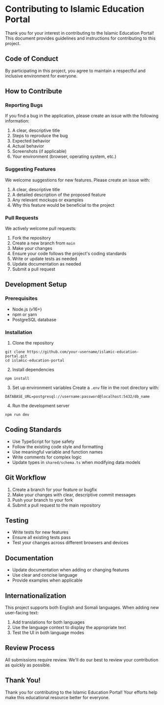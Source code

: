 # Contributing to Islamic Education Portal

Thank you for your interest in contributing to the Islamic Education Portal! This document provides guidelines and instructions for contributing to this project.

## Code of Conduct

By participating in this project, you agree to maintain a respectful and inclusive environment for everyone.

## How to Contribute

### Reporting Bugs

If you find a bug in the application, please create an issue with the following information:

1. A clear, descriptive title
2. Steps to reproduce the bug
3. Expected behavior
4. Actual behavior
5. Screenshots (if applicable)
6. Your environment (browser, operating system, etc.)

### Suggesting Features

We welcome suggestions for new features. Please create an issue with:

1. A clear, descriptive title
2. A detailed description of the proposed feature
3. Any relevant mockups or examples
4. Why this feature would be beneficial to the project

### Pull Requests

We actively welcome pull requests:

1. Fork the repository
2. Create a new branch from `main`
3. Make your changes
4. Ensure your code follows the project's coding standards
5. Write or update tests as needed
6. Update documentation as needed
7. Submit a pull request

## Development Setup

### Prerequisites

- Node.js (v16+)
- npm or yarn
- PostgreSQL database

### Installation

1. Clone the repository
```
git clone https://github.com/your-username/islamic-education-portal.git
cd islamic-education-portal
```

2. Install dependencies
```
npm install
```

3. Set up environment variables
Create a `.env` file in the root directory with:
```
DATABASE_URL=postgresql://username:password@localhost:5432/db_name
```

4. Run the development server
```
npm run dev
```

## Coding Standards

- Use TypeScript for type safety
- Follow the existing code style and formatting
- Use meaningful variable and function names
- Write comments for complex logic
- Update types in `shared/schema.ts` when modifying data models

## Git Workflow

1. Create a branch for your feature or bugfix
2. Make your changes with clear, descriptive commit messages
3. Push your branch to your fork
4. Submit a pull request to the main repository

## Testing

- Write tests for new features
- Ensure all existing tests pass
- Test your changes across different browsers and devices

## Documentation

- Update documentation when adding or changing features
- Use clear and concise language
- Provide examples when applicable

## Internationalization

This project supports both English and Somali languages. When adding new user-facing text:

1. Add translations for both languages
2. Use the language context to display the appropriate text
3. Test the UI in both language modes

## Review Process

All submissions require review. We'll do our best to review your contribution as quickly as possible.

## Thank You!

Thank you for contributing to the Islamic Education Portal! Your efforts help make this educational resource better for everyone.
